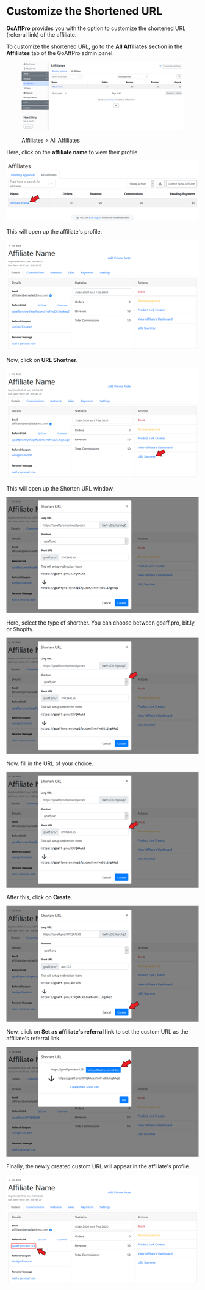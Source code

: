 # Customize the Shortened URL

**GoAffPro** provides you with the option to customize the shortened URL (referral link) of the affiliate.

To customize the shortened URL, go to the **All Affiliates** section in the **Affiliates** tab of the GoAffPro admin panel.

<figure><img src="../../../.gitbook/assets/image (3520).png" alt=""><figcaption><p>Affiliates > All Affiliates</p></figcaption></figure>

Here, click on the **affiliate name** to view their profile.

![Click on affiliate's name](<../../../.gitbook/assets/Annotation 2020-01-14 162518.png>)

This will open up the affiliate's profile.

![Affiliate Profile](<../../../.gitbook/assets/Annotation 2020-02-03 184518 (1).png>)

Now, click on **URL Shortner**.

![Click on URL Shortner](<../../../.gitbook/assets/Annotation 2020-02-03 184518.png>)

This will open up the Shorten URL window.

![Shorten URL](<../../../.gitbook/assets/Annotation 2020-02-03 190300 (3).png>)

Here, select the type of shortner. You can choose between goaff.pro, bit.ly, or Shopify.&#x20;

![Select a shortner](<../../../.gitbook/assets/Annotation 2020-02-03 190300 (1).png>)

Now, fill in the URL of your choice.

![Fill in the custom URL](<../../../.gitbook/assets/Annotation 2020-02-03 190300.png>)

After this, click on **Create**.

![Click on Create](<../../../.gitbook/assets/Annotation 2020-02-04 012316.png>)

Now, click on **Set as affiliate's referral link** to set the custom URL as the affiliate's referral link.

![Click on Set as affiliate's referral link](<../../../.gitbook/assets/Annotation 2020-02-04 012643.png>)

Finally, the newly created custom URL will appear in the affiliate's profile.

![](<../../../.gitbook/assets/Annotation 2020-02-04 040116.png>)
